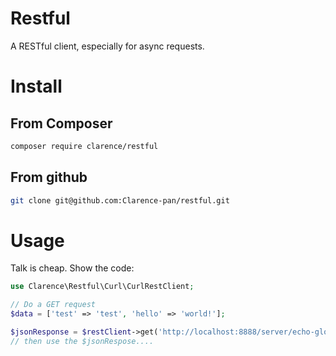 # Restful

A RESTful client, especially for async requests.

# Install

## From Composer

```sh
composer require clarence/restful
```

## From github

```sh
git clone git@github.com:Clarence-pan/restful.git
```

# Usage

Talk is cheap. Show the code:

```php
use Clarence\Restful\Curl\CurlRestClient;

// Do a GET request
$data = ['test' => 'test', 'hello' => 'world!'];

$jsonResponse = $restClient->get('http://localhost:8888/server/echo-globals.php', $data)->json();
// then use the $jsonRespose....

```

